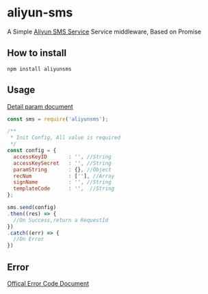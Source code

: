 # aliyun-sms
A Simple [Aliyun SMS Service](https://help.aliyun.com/product/44282.html) Service middleware, Based on Promise

## How to install
```
npm install aliyunsms
```

## Usage
[Detail param document](https://help.aliyun.com/document_detail/44362.html?spm=5176.doc44364.6.567.e46Go5)
```javascript
const sms = require('aliyunsms');

/**
 * Init Config, All value is required
 */
const config = {
  accessKeyID       : '', //String
  accessKeySecret   : '', //String
  paramString       : {}, //Object
  recNum            : [''], //Array
  signName          : '', //String
  templateCode      : '',  //String
};

sms.send(config)
.then((res) => {
  //On Success,return a RequestId
})
.catch((err) => {
  //On Error
})
```

## Error
 
[Offical Error Code Document](https://help.aliyun.com/document_detail/44365.html?spm=5176.doc44362.6.568.J2vaKq)